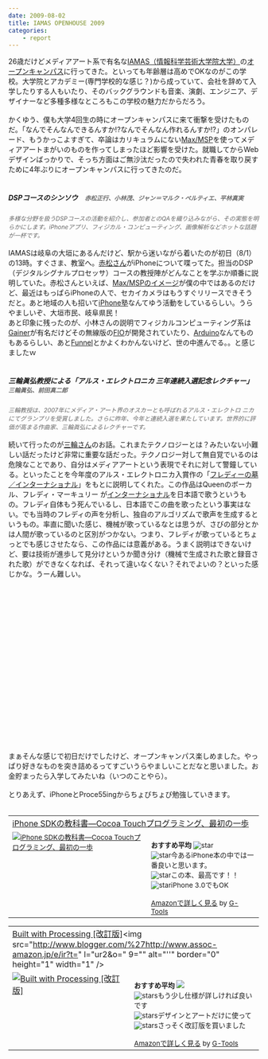 ```yaml
---
date: 2009-08-02
title: IAMAS OPENHOUSE 2009
categories: 
    - report
---
```

<img src="http://lh5.ggpht.com/_1drnogi3vdg/SnULZ_x405I/AAAAAAAAAeU/hTnBIoJ44E0/iamas.jpg" alt="" /><br />26歳だけどメディアアート系で有名な<a href="http://www.iamas.ac.jp/J/index.html">IAMAS（情報科学芸術大学院大学）</a>の<a href="http://www.iamas.ac.jp/openhouse/">オープンキャンパス</a>に行ってきた。といっても年齢層は高めでOKなのがこの学校。大学院とアカデミー(専門学校的な感じ？)から成っていて、会社を辞めて入学したりする人もいたり、そのバックグラウンドも音楽、演劇、エンジニア、デザイナーなど多種多様なところもこの学校の魅力だからだろう。<br /><br />かくゆう、僕も大学4回生の時にオープンキャンパスに来て衝撃を受けたものだ。「なんでそんなんできるんすか!?なんでそんなん作れるんすか!?」のオンパレード、もうかっこよすぎて、卒論はカリキュラムにない<a href="http://www.cycling74.com/products/max5">Max/MSP</a>を使ってメディアアートまがいのものを作ってしまったほど影響を受けた。就職してからWebデザインばっかりで、そっち方面はご無沙汰だったので失われた青春を取り戻すために4年ぶりにオープンキャンパスに行ってきたのだ。<br /><br /><h5>DSPコースのシンソウ　<span style="color: rgb(102, 102, 102);font-size:85%;" >赤松正行、小林茂、ジャン＝マルク・ペルティエ、平林真実 </span></h5><span style="color: rgb(102, 102, 102);font-size:85%;" ><span style="font-style: italic;">多様な分野を扱うDSPコースの活動を紹介し、参加者とのQAを織り込みながら、その実態を明らかにします。iPhoneアプリ、フィジカル・コンピューティング、画像解析などホットな話題が一杯です。 </span></span><br /><br />IAMASは岐阜の大垣にあるんだけど、駅から迷いながら着いたのが初日（8/1）の13時。すぐさま、教室へ。<a href="http://akamatsu.org/aka/">赤松さん</a>がiPhoneについて喋ってた。担当のDSP（デジタルシグナルプロセッサ）コースの教授陣がどんなことを学ぶか順番に説明していた。赤松さんといえば、<a href="http://www.amazon.co.jp/gp/product/4845617021?ie=UTF8&amp;tag=warikiru-22&amp;linkCode=as2&amp;camp=247&amp;creative=7399&amp;creativeASIN=4845617021">Max/MSPのイメージ</a>が僕の中ではあるのだけど、最近はもっぱらiPhoneの人で、セカイカメラはもうすぐリリースできそうだと。あと地域の人も招いて<a href="http://akamatsu.org/aka/?p=3148">iPhone塾</a>なんてゆう活動をしているらしい。うらやましいぞ、大垣市民、岐阜県民！<br />あと印象に残ったのが、小林さんの説明でフィジカルコンピューティング系は<a href="http://gainer.cc/">Gainer</a>が有名だけどその無線版の<a href="http://funnel.cc/Hardware/FIO">FIO</a>が開発されていたり、<a href="http://www.arduino.cc/">Arduino</a>なんてものもあるらしい、あと<a href="http://funnel.cc/">Funnel</a>とかよくわかんないけど、世の中進んでる。。と感じましたｗ<br /><br /><h5>三輪眞弘教授による「アルス・エレクトロニカ 三年連続入選記念レクチャー」　<span style="color: rgb(102, 102, 102);font-size:85%;" >三輪眞弘、前田真二郎</span> </h5><span style="font-style: italic; color: rgb(102, 102, 102);font-size:85%;" >三輪教授は、2007年にメディア・アート界のオスカーとも呼ばれるアルス・エレクトロ ニカにてグランプリを受賞しました。さらに昨年、今年と連続入選を果たしています。世界的に評価が高まる作曲家、三輪眞弘によるレクチャーです。</span><br /><br />続いて行ったのが<a href="http://www.iamas.ac.jp/%7Emmiwa/">三輪さん</a>のお話。これまたテクノロジーとは？みたいない小難しい話だったけど非常に重要な話だった。テクノロジー対して無自覚でいるのは危険なことであり、自分はメディアアートという表現でそれに対して警鐘している。といったことを今年度のアルス・エレクトロニカ入賞作の「<a href="http://www.iamas.ac.jp/%7Emmiwa/FreddieDL.html">フレディーの墓／インターナショナル</a>」をもとに説明してくれた。この作品はQueenのボーカル、フレディ・マーキュリー が<a href="http://ja.wikipedia.org/wiki/%E3%82%A4%E3%83%B3%E3%82%BF%E3%83%BC%E3%83%8A%E3%82%B7%E3%83%A7%E3%83%8A%E3%83%AB_%28%E6%AD%8C%29">インターナショナル</a>を日本語で歌うというもの。フレディ自体もう死んでいるし、日本語でこの曲を歌ったという事実はない。でも当時のフレディの声を分析し、独自のアルゴリズムで歌声を生成するというもの。率直に聞いた感じ、機械が歌っているなとは思うが、さびの部分とかは人間が歌っているのと区別がつかない。つまり、フレディが歌っているとちょっとでも感じさせたなら、この作品には意義がある。うまく説明はできないけど、要は技術が進歩して見分けというか聞き分け（機械で生成された歌と録音された歌）ができなくなれば、それって違いなくない？それでよいの？といった感じかな。うーん難しい。<br /><br /><object style="margin-left: 20px;" height="295" width="480"><param name="movie" value="http://www.youtube.com/v/hkfrU-EOQ-E&amp;hl=ja&amp;fs=1&amp;"></param><param name="allowFullScreen" value="true"></param><param name="allowscriptaccess" value="always"><embed src="http://www.youtube.com/v/hkfrU-EOQ-E&amp;hl=ja&amp;fs=1&amp;" type="application/x-shockwave-flash" allowscriptaccess="always" allowfullscreen="true" height="295" width="480"></embed></param></object><br /><br /><br />まぁそんな感じで初日だけでしたけど、オープンキャンパス楽しめました。やっぱり好きなものを突き詰めるってすごいうらやましいことだなと思いました。お金貯まったら入学してみたいね（いつのことやら）。<br /><br />とりあえず、iPhoneとProce55ingからちょびちょび勉強していきます。<br /><br /><table border="0" cellpadding="5"><tbody><tr><td colspan="2"><a href="http://www.amazon.co.jp/iPhone-SDK%E3%81%AE%E6%95%99%E7%A7%91%E6%9B%B8%E2%80%95Cocoa-Touch%E3%83%97%E3%83%AD%E3%82%B0%E3%83%A9%E3%83%9F%E3%83%B3%E3%82%B0%E3%80%81%E6%9C%80%E5%88%9D%E3%81%AE%E4%B8%80%E6%AD%A9-%E8%B5%A4%E6%9D%BE-%E6%AD%A3%E8%A1%8C/dp/4798022322%3FSubscriptionId%3D15SMZCTB9V8NGR2TW082%26tag%3Dwarikiru-22%26linkCode%3Dxm2%26camp%3D2025%26creative%3D165953%26creativeASIN%3D4798022322" target="_blank">iPhone SDKの教科書―Cocoa Touchプログラミング、最初の一歩</a><img src="http://www.assoc-amazon.jp/e/ir?t=warikiru-22&amp;l=ur2&amp;o=9" alt="" border="0" height="1" width="1" /></td></tr><tr><td valign="top"><span style="font-size:85%;"><a href="http://www.amazon.co.jp/iPhone-SDK%E3%81%AE%E6%95%99%E7%A7%91%E6%9B%B8%E2%80%95Cocoa-Touch%E3%83%97%E3%83%AD%E3%82%B0%E3%83%A9%E3%83%9F%E3%83%B3%E3%82%B0%E3%80%81%E6%9C%80%E5%88%9D%E3%81%AE%E4%B8%80%E6%AD%A9-%E8%B5%A4%E6%9D%BE-%E6%AD%A3%E8%A1%8C/dp/4798022322%3FSubscriptionId%3D15SMZCTB9V8NGR2TW082%26tag%3Dwarikiru-22%26linkCode%3Dxm2%26camp%3D2025%26creative%3D165953%26creativeASIN%3D4798022322" target="_blank"><img src="https://images-na.ssl-images-amazon.com/images/I/31Q3HPr-sDL._SL160_.jpg" alt="iPhone SDKの教科書―Cocoa Touchプログラミング、最初の一歩" border="0" /></a></span></td><td valign="top"><span style="font-size:85%;"><br /><strong>おすすめ平均  </strong><img src="http://g-images.amazon.com/images/G/01/detail/stars-4-5.gif" alt="star" /><br /><img src="http://g-images.amazon.com/images/G/01/detail/stars-5-0.gif" alt="star" />今あるiPhone本の中では一番良いと思います。<br /><img src="http://g-images.amazon.com/images/G/01/detail/stars-5-0.gif" alt="star" />この本、最高です！！<br /><img src="http://g-images.amazon.com/images/G/01/detail/stars-5-0.gif" alt="star" />iPhone 3.0でもOK<br /><br /><a href="http://www.amazon.co.jp/iPhone-SDK%E3%81%AE%E6%95%99%E7%A7%91%E6%9B%B8%E2%80%95Cocoa-Touch%E3%83%97%E3%83%AD%E3%82%B0%E3%83%A9%E3%83%9F%E3%83%B3%E3%82%B0%E3%80%81%E6%9C%80%E5%88%9D%E3%81%AE%E4%B8%80%E6%AD%A9-%E8%B5%A4%E6%9D%BE-%E6%AD%A3%E8%A1%8C/dp/4798022322%3FSubscriptionId%3D15SMZCTB9V8NGR2TW082%26tag%3Dwarikiru-22%26linkCode%3Dxm2%26camp%3D2025%26creative%3D165953%26creativeASIN%3D4798022322" target="_blank">Amazonで詳しく見る</a></span><span style="font-size:85%;"> by <a href="http://www.goodpic.com/mt/aws/index.html">G-Tools</a></span></td></tr></tbody></table><table border="0" cellpadding="5"><tbody><tr><td colspan="2"><a href="http://www.amazon.co.jp/Built-Processing-%E6%94%B9%E8%A8%82%E7%89%88-%E5%89%8D%E5%B7%9D-%E5%B3%BB%E5%BF%97/dp/4861005582%3FSubscriptionId%3D15SMZCTB9V8NGR2TW082%26tag%3Dwarikiru-22%26linkCode%3Dxm2%26camp%3D2025%26creative%3D165953%26creativeASIN%3D4861005582" target="_blank">Built with Processing [改訂版]</a><img src="http://www.blogger.com/%27http://www.assoc-amazon.jp/e/ir?t=" l="ur2&amp;o=" 9="" alt="''" border="0" height="1" width="1" /></td></tr><tr><td valign="top"><a href="http://www.amazon.co.jp/Built-Processing-%E6%94%B9%E8%A8%82%E7%89%88-%E5%89%8D%E5%B7%9D-%E5%B3%BB%E5%BF%97/dp/4861005582%3FSubscriptionId%3D15SMZCTB9V8NGR2TW082%26tag%3Dwarikiru-22%26linkCode%3Dxm2%26camp%3D2025%26creative%3D165953%26creativeASIN%3D4861005582" target="_blank"><img src="https://images-na.ssl-images-amazon.com/images/I/41XEE%2BuMOzL._SL160_.jpg" alt="Built with Processing [改訂版]" border="0" /></a></td><td valign="top"><span style="font-size:85%;"><br /><strong>おすすめ平均</strong> <img src="http://g-images.amazon.com/images/G/01/detail/stars-3-5.gif" /><br /><img src="http://g-images.amazon.com/images/G/01/detail/stars-4-0.gif" alt="stars" />もう少し仕様が詳しければ良いです<br /><img src="http://g-images.amazon.com/images/G/01/detail/stars-3-0.gif" alt="stars" />デザインとアートだけに使って<br /><img src="http://g-images.amazon.com/images/G/01/detail/stars-4-0.gif" alt="stars" />さっそく改訂版を買いました<br /><br /><a href="http://www.amazon.co.jp/Built-Processing-%E6%94%B9%E8%A8%82%E7%89%88-%E5%89%8D%E5%B7%9D-%E5%B3%BB%E5%BF%97/dp/4861005582%3FSubscriptionId%3D15SMZCTB9V8NGR2TW082%26tag%3Dwarikiru-22%26linkCode%3Dxm2%26camp%3D2025%26creative%3D165953%26creativeASIN%3D4861005582" target="_blank">Amazonで詳しく見る</a></span><span style="font-size:85%;"> by <a href="http://www.goodpic.com/mt/aws/index.html">G-Tools</a></span></td></tr></tbody></table>
